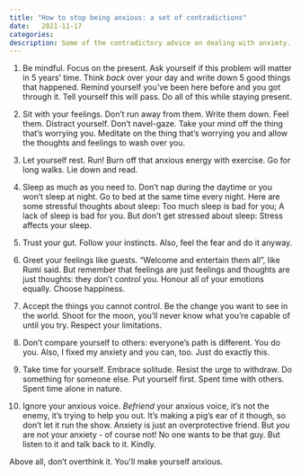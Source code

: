 ```yaml
---
title: "How to stop being anxious: a set of contradictions"
date:   2021-11-17
categories:
description: Some of the contradictory advice on dealing with anxiety.
---
```


1. Be mindful. Focus on the present. Ask yourself if this problem will matter in 5 years’ time. Think _back_ over your day and write down 5 good things that happened. Remind yourself you’ve been here before and you got through it. Tell yourself this will pass. Do all of this while staying present.

2. Sit with your feelings. Don’t run away from them. Write them down. Feel them. Distract yourself. Don’t navel-gaze. Take your mind off the thing that’s worrying you. Meditate on the thing that’s worrying you and allow the thoughts and feelings to wash over you. 

3. Let yourself rest. Run! Burn off that anxious energy with exercise. Go for long walks. Lie down and read.

4. Sleep as much as you need to. Don’t nap during the daytime or you won’t sleep at night. Go to bed at the same time every night. Here are some stressful thoughts about sleep: Too much sleep is bad for you; A lack of sleep is bad for you. But don't get stressed about sleep: Stress affects your sleep. 

5. Trust your gut. Follow your instincts. Also, feel the fear and do it anyway. 

6. Greet your feelings like guests. “Welcome and entertain them all”, like Rumi said. But remember that feelings are just feelings and thoughts are just thoughts: they don’t control you. Honour all of your emotions equally. Choose happiness.

7. Accept the things you cannot control. Be the change you want to see in the world. Shoot for the moon, you’ll never know what you’re capable of until you try. Respect your limitations.

8. Don’t compare yourself to others: everyone’s path is different. You do you. Also, I fixed my anxiety and you can, too. Just do exactly this.

9. Take time for yourself. Embrace solitude. Resist the urge to withdraw. Do something for someone else. Put yourself first. Spent time with others. Spent time alone in nature.

10. Ignore your anxious voice. _Befriend_ your anxious voice, it’s not the enemy, it’s trying to help you out. It’s making a pig’s ear of it though, so don’t let it run the show. Anxiety is just an overprotective friend. But _you_ are not your anxiety - of course not! No one wants to be that guy. But listen to it and talk back to it. Kindly.

Above all, don’t overthink it. You'll make yourself anxious.


